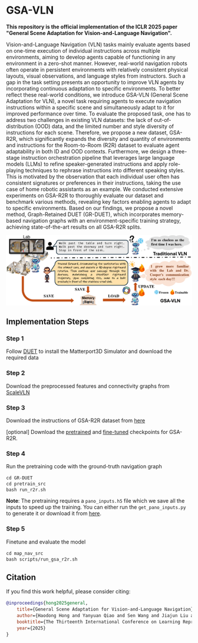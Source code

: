# GSA-VLN
**This repository is the official implementation of the ICLR 2025 paper "General Scene Adaptation for Vision-and-Language Navigation".**

Vision-and-Language Navigation (VLN) tasks mainly evaluate agents based on one-time execution of individual instructions across multiple environments, aiming to develop agents capable of functioning in any environment in a zero-shot manner. However, real-world navigation robots often operate in persistent environments with relatively consistent physical layouts, visual observations, and language styles from instructors. Such a gap in the task setting presents an opportunity to improve VLN agents by incorporating continuous adaptation to specific environments. To better reflect these real-world conditions, we introduce GSA-VLN (General Scene Adaptation for VLN), a novel task requiring agents to execute navigation instructions within a specific scene and simultaneously adapt to it for improved performance over time.  To evaluate the proposed task, one has to address two challenges in existing VLN datasets: the lack of out-of-distribution (OOD) data, and the limited number and style diversity of instructions for each scene. Therefore, we propose a new dataset, GSA-R2R, which significantly expands the diversity and quantity of environments and instructions for the Room-to-Room (R2R) dataset to evaluate agent adaptability in both ID and OOD contexts. Furthermore, we design a three-stage instruction orchestration pipeline that leverages large language models (LLMs) to refine speaker-generated instructions and apply role-playing techniques to rephrase instructions into different speaking styles. This is motivated by the observation that each individual user often has consistent signatures or preferences in their instructions,  taking the use case of home robotic assistants as an example. We conducted extensive experiments on GSA-R2R to thoroughly evaluate our dataset and benchmark various methods, revealing key factors enabling agents to adapt to specific environments.  Based on our findings, we propose a novel method, Graph-Retained DUET (GR-DUET), which incorporates memory-based navigation graphs with an environment-specific training strategy, achieving state-of-the-art results on all GSA-R2R splits. 



![model_arch](figures/teaser.png)

## Implementation Steps

### Step 1
Follow [DUET](https://github.com/cshizhe/VLN-DUET/tree/main) to install the Matterport3D Simulator and download the required data

### Step 2
Download the preprocessed features and connectivity graphs from [ScaleVLN](https://github.com/wz0919/ScaleVLN)

### Step 3
Download the instructions of GSA-R2R dataset from [here](https://drive.google.com/file/d/12PoK6zO5HflCLen6SBSLQUpU9gEhZ602/view?usp=sharing)

[optional] Download the [pretrained](https://drive.google.com/file/d/1ZxS4h725lt2U2-Oe7Xn_5y3k9nq9nYRH/view?usp=sharing) and [fine-tuned](https://drive.google.com/file/d/1-1tHc3-lfgn8BZuhJj2h6R45YIAog159/view?usp=sharing) checkpoints for GSA-R2R.

### Step 4
Run the pretraining code with the ground-truth navigation graph

```
cd GR-DUET
cd pretrain_src
bash run_r2r.sh
```

**Note**: The pretraining requires a `pano_inputs.h5` file which we save all the inputs to speed up the training. You can either run the `get_pano_inputs.py` to generate it or download it from [here](https://drive.google.com/file/d/1Za6E7-Pl3P-uPAVThmdoQQpbszqVQ_A1/view?usp=sharing).

### Step 5

Finetune and evaluate the model

```
cd map_nav_src
bash scripts/run_gsa_r2r.sh
```

## Citation

If you find this work helpful, please consider citing:

```bibtex
@inproceedings{hong2025general,
	title={General Scene Adaptation for Vision-and-Language Navigation},
	author={Haodong Hong and Yanyuan Qiao and Sen Wang and Jiajun Liu and Qi Wu},
	booktitle={The Thirteenth International Conference on Learning Representations},
	year={2025}
}
```

